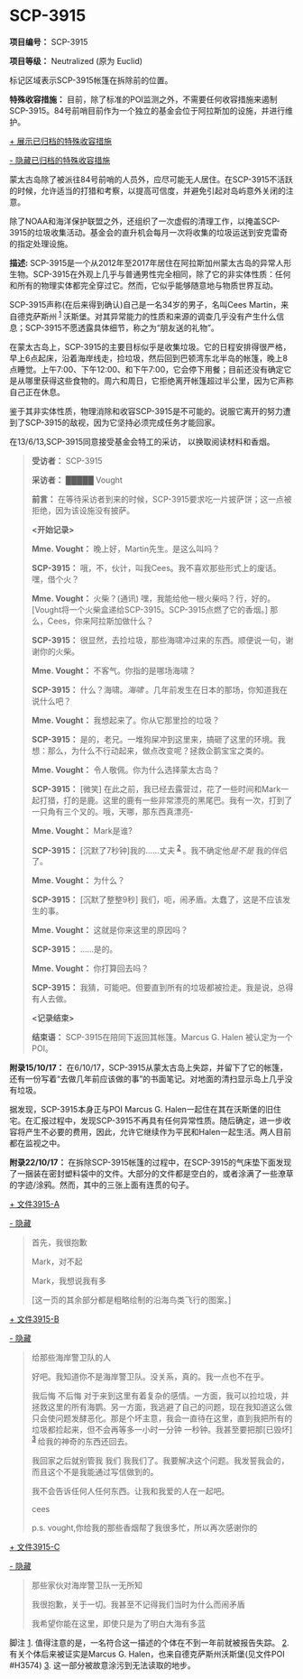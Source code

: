 # SCP-3915
                        


**项目编号：** SCP-3915

**项目等级：** Neutralized (原为 Euclid)



标记区域表示SCP-3915帐篷在拆除前的位置。



**特殊收容措施：** 目前，除了标准的POI监测之外，不需要任何收容措施来遏制SCP-3915。84号前哨目前作为一个独立的基金会位于阿拉斯加的设施，并进行维护。


<a shape='rect' class='collapsible-block-link' href='javascript:;'>+&#160;&#23637;&#31034;&#24050;&#24402;&#26723;&#30340;&#29305;&#27530;&#25910;&#23481;&#25514;&#26045;</a>

<a shape='rect' class='collapsible-block-link' href='javascript:;'>-&#160;&#38544;&#34255;&#24050;&#24402;&#26723;&#30340;&#29305;&#27530;&#25910;&#23481;&#25514;&#26045;</a>

蒙太古岛除了被派往84号前哨的人员外，应尽可能无人居住。在SCP-3915不活跃的时候，允许适当的打猎和考察，以提高可信度，并避免引起对岛屿意外关闭的注意。

除了NOAA和海洋保护联盟之外，还组织了一次虚假的清理工作，以掩盖SCP-3915的垃圾收集活动。基金会的直升机会每月一次将收集的垃圾运送到安克雷奇的指定处理设施。




**描述:**  SCP-3915是一个从2012年至2017年居住在阿拉斯加州蒙太古岛的异常人形生物。SCP-3915在外观上几乎与普通男性完全相同，除了它的非实体性质：任何和所有的物理实体都完全穿过它。然而，它似乎能够随意地与物质世界互动。

SCP-3915声称(在后来得到确认)自己是一名34岁的男子，名叫Cees Martin，来自德克萨斯州<sup class='footnoteref'>
 <a shape='rect' class='footnoteref' id='footnoteref-1' href='javascript:;' onclick='WIKIDOT.page.utils.scrollToReference(&apos;footnote-1&apos;)'>1</a>
</sup>沃斯堡。对其异常能力的性质和来源的调查几乎没有产生什么信息；SCP-3915不愿透露具体细节，称之为“朋友送的礼物”。

在蒙太古岛上，SCP-3915的主要目标似乎是收集垃圾。它的日程安排得很严格，早上6点起床，沿着海岸线走，捡垃圾，然后回到巴顿湾东北半岛的帐篷，晚上8点睡觉。上午7:00、下午12:00、和下午7:00，它会停下用餐；目前还没有确定它是从哪里获得这些食物的。周六和周日，它拒绝离开帐篷超过半公里，因为它声称自己正在休息。

鉴于其非实体性质，物理消除和收容SCP-3915是不可能的。说服它离开的努力遭到了SCP-3915的敌视，因为它坚持必须完成任务才能回家。

在13/6/13,SCP-3915同意接受基金会特工的采访， 以换取阅读材料和香烟。


> **受访者：**  SCP-3915
> 
> **采访者：**  █████ Vought
> 
> **前言：**  在等待采访者到来的时候，SCP-3915要求吃一片披萨饼；这一点被拒绝，因为该设施没有披萨。
> 
> **<开始记录>** 
> 
> **Mme. Vought：**  晚上好，Martin先生。是这么叫吗？
> 
> **SCP-3915：**  哦，不，伙计，叫我Cees。我不喜欢那些形式上的废话。嘿，借个火？
> 
> **Mme. Vought：** 火柴？(通讯) 嘿，我能给他一根火柴吗？行，好的。[Vought将一个火柴盒递给SCP-3915。SCP-3915点燃了它的香烟。] 那么，Cees，你来阿拉斯加做什么？
> 
> **SCP-3915：**  很显然，去捡垃圾，那些海啸冲过来的东西。顺便说一句，谢谢你的火柴。
> 
> **Mme. Vought：**  不客气。你指的是哪场海啸？
> 
> **SCP-3915：**  什么？海啸。*海啸* 。几年前发生在日本的那场，你知道我在说什么吧？
> 
> **Mme. Vought：**  我想起来了。你从它那里捡的垃圾？
> 
> **SCP-3915：**  是的，老兄。一堆狗屎冲到这里来，搞砸了这里的环境。我想：那么，为什么不行动起来，做点改变呢？拯救企鹅宝宝之类的。
> 
> **Mme. Vought：**  令人敬佩。你为什么选择蒙太古岛？
> 
> **SCP-3915：**  [微笑] 在此之前，我已经去露营过，花了一些时间和Mark一起打猎，打的是鹿。这里的鹿有一些非常漂亮的黑尾巴。我有一次，打到了一只角有三个叉的。哦，天哪，那东西真漂亮-
> 
> **Mme. Vought：**  Mark是谁?
> 
> **SCP-3915：**  [沉默了7秒钟]我的……丈夫<sup class='footnoteref'>
 <a shape='rect' class='footnoteref' id='footnoteref-2' href='javascript:;' onclick='WIKIDOT.page.utils.scrollToReference(&apos;footnote-2&apos;)'>2</a>
</sup>。我不确定他*是不是* 我的伴侣了。
> 
> **Mme. Vought：**  为什么？
> 
> **SCP-3915：** [沉默了整整9秒] 我们，呃，闹矛盾。太蠢了，这是不应该发生的事。
> 
> **Mme. Vought：**  这就是你来这里的原因吗？
> 
> **SCP-3915：**  ……是的。
> 
> **Mme. Vought：**  你打算回去吗？
> 
> **SCP-3915：**  我猜，可能吧。但要直到所有的垃圾都被捡走。我是说，总得有人去做。
> 
> **<记录结束>** 
> 
> **结束语：**  SCP-3915在陪同下返回其帐篷。Marcus G. Halen 被认定为一个POI。
> 

**附录15/10/17：**  在6/10/17，SCP-3915从蒙太古岛上失踪，并留下了它的帐篷，还有一份写着“去做几年前应该做的事”的书面笔记。对地面的清扫显示岛上几乎没有垃圾。

据发现，SCP-3915本身正与POI Marcus G. Halen一起住在其在沃斯堡的旧住宅。在汇报过程中，发现SCP-3915不再具有任何异常性质。随后确定，进一步收容将产生不必要的费用，因此，允许它继续作为平民和Halen一起生活。两人目前都在监视之中。

**附录22/10/17：**  在拆除SCP-3915帐篷的过程中，在SCP-3915的气床垫下面发现了一捆装在密封塑料袋中的文件。大部分的文件都是空白的，或者涂满了一些潦草的字迹/涂鸦。然而，其中的三张上面有连贯的句子。


<a shape='rect' class='collapsible-block-link' href='javascript:;'>+&#160;&#25991;&#20214;3915-A</a>

<a shape='rect' class='collapsible-block-link' href='javascript:;'>-&#160;&#38544;&#34255;</a>


> 首先，我很抱歉
> 
> Mark，对不起
> 
> Mark，我想说我有多
> 
> [这一页的其余部分都是粗略绘制的沿海鸟类飞行的图案。]
> 





<a shape='rect' class='collapsible-block-link' href='javascript:;'>+&#160;&#25991;&#20214;3915-B</a>

<a shape='rect' class='collapsible-block-link' href='javascript:;'>-&#160;&#38544;&#34255;</a>


> 给那些海岸警卫队的人
> 
> 好吧。我知道你不是海岸警卫队。没关系，真的。我一点也不在乎。
> 
> 我后悔 不后悔 对于来到这里有着复杂的感情。一方面，我可以捡垃圾，并拯救这里的所有海鹦。另一方面，我逃避了自己的问题，现在我知道这么做只会使问题发酵恶化。那是个坏主意，我会一直待在这里，直到我把所有的垃圾都捡起来，但不会再等多一小时一分钟 一秒钟。我甚至要把那[已毁坏]<sup class='footnoteref'>
 <a shape='rect' class='footnoteref' id='footnoteref-3' href='javascript:;' onclick='WIKIDOT.page.utils.scrollToReference(&apos;footnote-3&apos;)'>3</a>
</sup>给我的神奇的东西还回去。
> 
> 我回家之后就别管我 我们 我我们了。我要解决这个问题。我发誓我会的，而且这个不是我能通过写信做到的。
> 
> 我不会告诉任何人任何东西。让我和我爱的人在一起吧。
> 
> cees
> 
> p.s. vought,你给我的那些香烟帮了我很多忙，所以再次感谢你的
> 





<a shape='rect' class='collapsible-block-link' href='javascript:;'>+&#160;&#25991;&#20214;3915-C</a>

<a shape='rect' class='collapsible-block-link' href='javascript:;'>-&#160;&#38544;&#34255;</a>


> 那些家伙对海岸警卫队一无所知
> 
> 我很抱歉，关于一切。我甚至不记得我们当时为什么而闹矛盾
> 
> 我希望你能在这里，即使只是为了明白大海有多蓝
> 






脚注
<a shape='rect' href='javascript:;' onclick='WIKIDOT.page.utils.scrollToReference(&apos;footnoteref-1&apos;)'>1</a>. 值得注意的是，一名符合这一描述的个体在不到一年前就被报告失踪。
<a shape='rect' href='javascript:;' onclick='WIKIDOT.page.utils.scrollToReference(&apos;footnoteref-2&apos;)'>2</a>. 有关个体后来被证实是Marcus G. Halen，也来自德克萨斯州沃斯堡(见文件POI #H3574)
<a shape='rect' href='javascript:;' onclick='WIKIDOT.page.utils.scrollToReference(&apos;footnoteref-3&apos;)'>3</a>. 这一部分被故意涂污到无法读取的地步。


                    